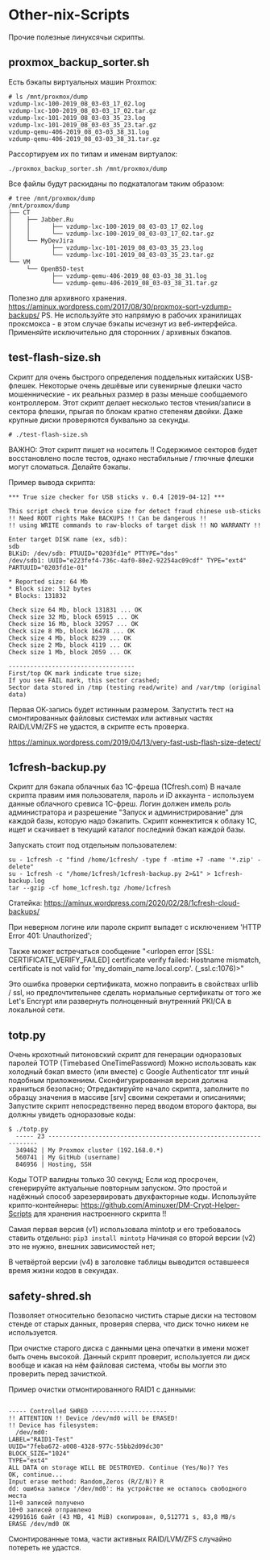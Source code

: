 # Other-nix-Scripts

Прочие полезные линуксячьи скрипты.

## proxmox_backup_sorter.sh
Есть бэкапы виртуальных машин Proxmox:
```
# ls /mnt/proxmox/dump
vzdump-lxc-100-2019_08_03-03_17_02.log
vzdump-lxc-100-2019_08_03-03_17_02.tar.gz
vzdump-lxc-101-2019_08_03-03_35_23.log
vzdump-lxc-101-2019_08_03-03_35_23.tar.gz
vzdump-qemu-406-2019_08_03-03_38_31.log
vzdump-qemu-406-2019_08_03-03_38_31.tar.gz
```
Рассортируем их по типам и именам виртуалок:

`./proxmox_backup_sorter.sh /mnt/proxmox/dump`

Все файлы будут раскиданы по подкаталогам таким образом:

```
# tree /mnt/proxmox/dump
/mnt/proxmox/dump
├── CT
│    ├── Jabber.Ru
│    │      ├── vzdump-lxc-100-2019_08_03-03_17_02.log
│    │      └── vzdump-lxc-100-2019_08_03-03_17_02.tar.gz
│    └── MyDevJira
│           ├── vzdump-lxc-101-2019_08_03-03_35_23.log
│           └── vzdump-lxc-101-2019_08_03-03_35_23.tar.gz
└── VM
     └── OpenBSD-test
            ├── vzdump-qemu-406-2019_08_03-03_38_31.log
            └── vzdump-qemu-406-2019_08_03-03_38_31.tar.gz
```
Полезно для архивного хранения.
https://aminux.wordpress.com/2017/08/30/proxmox-sort-vzdump-backups/
PS. Не используйте это напрямую в рабочих хранилищах проксмокса - в этом случае бэкапы исчезнут из веб-интерфейса.
Применяйте исключительно для сторонних / архивных бэкапов.


## test-flash-size.sh

Скрипт для очень быстрого определения поддельных китайских USB-флешек.
Некоторые очень дешёвые или сувенирные флешки часто мошеннические - их реальных размер в разы меньше сообщаемого контроллером.
Этот скрипт делает несколько тестов чтения/записи в сектора флешки, прыгая по блокам кратно степеням двойки.
Даже крупные диски проверяются буквально за секунды.

`# ./test-flash-size.sh`

ВАЖНО: Этот скрипт пишет на носитель !! Содержимое секторов будет восстановлено после тестов, однако
нестабильные / глючные флешки могут сломаться. Делайте бэкапы.

Пример вывода скрипта:

```
*** True size checker for USB sticks v. 0.4 [2019-04-12] ***

This script check true device size for detect fraud chinese usb-sticks
!! Need ROOT rights Make BACKUPS !! Can be dangerous !!
!! using WRITE commands to raw-blocks of target disk !! NO WARRANTY !!

Enter target DISK name (ex, sdb):
sdb
BLKiD: /dev/sdb: PTUUID="0203fd1e" PTTYPE="dos"
/dev/sdb1: UUID="e223fef4-736c-4af0-80e2-92254ac09cdf" TYPE="ext4" PARTUUID="0203fd1e-01"

* Reported size: 64 Mb
* Block size: 512 bytes
* Blocks: 131832

Check size 64 Mb, block 131831 ... OK
Check size 32 Mb, block 65915 ... OK
Check size 16 Mb, block 32957 ... OK
Check size 8 Mb, block 16478 ... OK
Check size 4 Mb, block 8239 ... OK
Check size 2 Mb, block 4119 ... OK
Check size 1 Mb, block 2059 ... OK

-----------------------------------
First/top OK mark indicate true size;
If you see FAIL mark, this sector crashed;
Sector data stored in /tmp (testing read/write) and /var/tmp (original data)
```
Первая ОК-запись будет истинным размером.
Запустить тест на смонтированных файловых системах или активных частях RAID/LVM/ZFS не удастся, в скрипте есть проверка.

https://aminux.wordpress.com/2019/04/13/very-fast-usb-flash-size-detect/


## 1cfresh-backup.py

Скрипт для бэкапа облачных баз 1С-фреша (1Cfresh.com)
В начале скрипта правим имя пользователя, пароль и iD аккаунта - используем данные облачного сревиса 1С-фреш.
Логин должен имель роль администратора и разрешение "Запуск и администрирование" для каждой базы, которую надо бэкапить.
Скрипт коннектится к облаку 1С, ищет и скачивает в текущий каталог последний бэкап каждой базы.

Запускать стоит под отдельным пользователем:

```
su - 1cfresh -c "find /home/1cfresh/ -type f -mtime +7 -name '*.zip' -delete"
su - 1cfresh -c "/home/1cfresh/1cfresh-backup.py 2>&1" > 1cfresh-backup.log
tar --gzip -cf home_1cfresh.tgz /home/1cfresh
```

Статейка: https://aminux.wordpress.com/2020/02/28/1cfresh-cloud-backups/

При неверном логине или пароле скрипт выпадет с исключением 'HTTP Error 401: Unauthorized';

Также может встречаться сообщение "<urlopen error [SSL: CERTIFICATE_VERIFY_FAILED] certificate verify failed: Hostname mismatch, certificate is not valid for 'my_domain_name.local.corp'. (_ssl.c:1076)>"

Это ошибка проверки сертификата, можно поправить в свойствах urllib / ssl, но предпочтительнее сделать нормальные сертификаты от того же Let's Encrypt или развернуть полноценный внутренний PKI/CA в локальной сети.


## totp.py

Очень крохотный питоновский скрипт для генерации одноразовых паролей TOTP (Timebased OneTimePassword)
Можно использовать как холодный бэкап вместо (или вместе) с Google Authenticator тлт иный подобным приложением.
Сконфигурированная версия должна храниться безопасно;
Отредактируйте начало скрипта, заполните по образцу значения в массиве [srv] своими секретами и описаниями;
Запустите скрипт непосредственно перед вводом второго фактора, вы должны увидеть одноразовые коды:

```
$ ./totp.py
  ----- 23 -------------------------------------------------------------------
  349462 | My Proxmox cluster (192.168.0.*)
  560741 | My GitHub (username)
  846956 | Hosting, SSH
```

Коды TOTP валидны только 30 секунд; Если код просрочен, сгенерируйте актуальные повторным запуском.
Это простой и надёжный способ зарезервировать двухфакторные коды.
Используйте крипто-контейнеры:
    https://github.com/Aminuxer/DM-Crypt-Helper-Scripts
для хранения настроенного скрипта !!

Самая первая версия (v1) использовала mintotp и его требовалось ставить отдельно:
`pip3 install mintotp`
Начиная со второй версии (v2) это не нужно, внешних зависимостей нет;

В четвёртой версии (v4) в заголовке таблицы выводится оставшееся время жизни кодов в секундах.


## safety-shred.sh

Позволяет относительно безопасно чистить старые диски на тестовом стенде от старых данных,
проверяя сперва, что диск точно никем не используется.

При очистке старого диска с данными цена опечатки в имени может быть очень высокой.
Данный скрипт проверит, используется ли диск вообще и какая на нём файловая система,
чтобы вы могли это проверить перед зачисткой.

Пример очистки отмонтированного RAID1 с данными:

```# ./safety-shred.sh /dev/md0

----- Controlled SHRED ---------------------
!! ATTENTION !! Device /dev/md0 will be ERASED!
!! Device has filesystem:
  /dev/md0:
LABEL="RAID1-Test"
UUID="7feba672-a008-4328-977c-55bb2d09dc30"
BLOCK_SIZE="1024"
TYPE="ext4"
ALL DATA on storage WILL BE DESTROYED. Continue (Yes/No)? Yes
OK, continue...
Input erase method: Random,Zeros (R/Z/N)? R
dd: ошибка записи '/dev/md0': На устройстве не осталось свободного места
11+0 записей получено
10+0 записей отправлено
42991616 байт (43 MB, 41 MiB) скопирован, 0,512771 s, 83,8 MB/s
ERASE /dev/md0 OK
```

Смонтированные тома, части активных RAID/LVM/ZFS случайно потереть не удастся.
